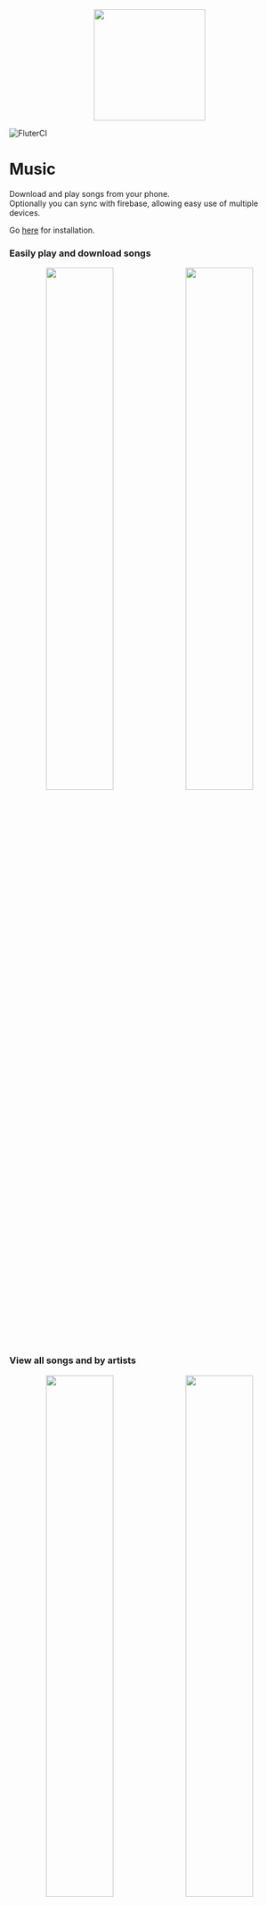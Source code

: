 <div align="center">
  <img src="assets/images/icon.png" height=200 width=200>
</div>

![FluterCI](https://github.com/Lutetium-Vanadium/Music-Flutter/workflows/FlutterCI/badge.svg)

# Music

Download and play songs from your phone. <br>
Optionally you can sync with firebase, allowing easy use of multiple devices.

Go [here](#download-and-installation) for installation.

### Easily play and download songs

<div align="center">
  <img width="49%" src="docs/images/phone_home.png"> <img width="49%" src="docs/images/phone_search.png">
</div>

<br>

### View all songs and by artists

<div align="center">
  <img width="49%" src="docs/images/phone_mymusic.png"> <img  width="49%" src="docs/images/phone_artist.png">
</div>

<br>

### Automatically generated albums as well as Custom ones

<div align="center">
  <img width="49%" src="docs/images/phone_albums.png"> <img width="49%" src="docs/images/phone_album.png">
</div>

<br>

### Shuffle and view queue

<div align="center">
  <img width="49%" src="docs/images/phone_queue.png">
</div>

> This app is the mobile version of [this app](https://github.com/Lutetium-Vanadium/music), which is out of date and is soon to be updated.

If you have any issues or suggestions, feel free to [open a pull request](https://github.com/Lutetium-Vanadium/music-flutter/pulls) or [file an issue](https://github.com/Lutetium-Vanadium/music-flutter/issues)

If you wish to customize or learn more about the project, go [here](docs/codestructure.md).

## Download and Installation

For android, you can directly download a built version of the latest release [here](https://github.com/Lutetium-Vanadium/Music-Flutter/releases). First generate the API Keys and then download the APK from the latest release.

If you are on iOS or want to download and build the project yourself, follow the steps given below.

### Api keys

The app requires [A Napster API Key](https://developer.napster.com/api/v2.2#getting-started), to function. You can also optionally add [Firebase](https://firebase.google.com/) for syncing.

Steps to create the API Keys can be viewed [here](docs/apikeys.md).

Once you have those created, you can move onto running the app.
You will need to enter the api keys directly in the app.

### Build Dependecies

First [install flutter](https://flutter.dev/docs/get-started/install). After that run:

```sh
flutter pub get
```

This will install dependecies.

### Testing

To run the tests, written for the app, run:

```sh
flutter test
```

### Running without a regular installation

If you wish to test the app to see if it works, connect a device or run an emulator. To start the `profile` mode app (runs faster than `debug` mode, but doesn't have the developer functionalities), run:

```sh
flutter run --profile
```

### Building

#### For android:

Signing the app:

- **Create a Keystore**

  If you have an existing keystore, skip to the next step. If not, create one by running the following at the command line:

  On Mac/Linux, use the following command:

  ```sh
  keytool -genkey -v -keystore ~/key.jks -keyalg RSA -keysize 2048 -validity 10000 -alias key
  ```

  On Windows, use the following command:

  ```batch
  keytool -genkey -v -keystore c:\Users\USER_NAME\key.jks -storetype JKS -keyalg RSA -keysize 2048 -validity 10000 -alias key
  ```

  This command stores the `key.jks` file in your home directory. If you want to store it elsewhere, change the argument you pass to the `-keystore` parameter.

  > - The keytool command might not be in your path—it’s part of Java, which is installed as part of Android Studio. For the concrete path, run flutter doctor -v and locate the path printed after ‘Java binary at:’. Then use that fully qualified path replacing java (at the end) with keytool. If your path includes space-separated names, such as Program Files, use platform-appropriate notation for the names. For example, on Mac/Linux use Program\ Files, and on Windows use "Program Files".
  > - The -storetype JKS tag is only required for Java 9 or newer. As of the Java 9 release, the keystore type defaults to PKS12.

- **Reference the keystore from the app**

  Create a file named `android/key.properties` that contains a reference to your keystore:

  ```properties
  storePassword=<password from previous step>
  keyPassword=<password from previous step>
  keyAlias=key
  storeFile=<location of the key store file, such as /home/<user name>/key.jks>
  ```

Building APK:

- 'fat' APK

  ```sh
  flutter build apk
  ```

  This will build a 'fat' APK, which contains code compiled for all architectures, which means it can run on all android devices.

- Split APKs

  ```sh
  flutter build apk --split-per-abi
  ```

  This will split it into different APKs, based on the architecture which results in smaller app sizes, but it only works on phones with the specific architecture.

Once finished building, the APK will be available at `build/app/outputs/apk/release/app-release.apk`. To install, either transfer the apk to your phone and install, or connect your device via USB Tethering and run:

```sh
flutter install
```

You may be shown this popup when installing the app:

<img src="docs/images/play_protect.png" height="200">

You can safely click 'Install Anyway'.

#### For iOS

See flutter's [ios](https://flutter.dev/docs/deployment/ios) release documentaion.

## Issues

### IOS

The app was built with an android testing device and so it may not function fully as intended in ios. In general the UI will look and work the same, but platform specific things like notifications may not. For example, android allows for notifications to show while the app is open, but for ios does not.

